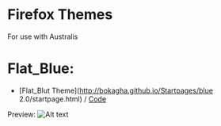 # Firefox Themes
For use with Australis

Flat_Blue:
=============

- [Flat_Blut Theme](http://bokagha.github.io/Startpages/blue 2.0/startpage.html)
/  [Code]() 

Preview: 
![Alt text](/Preview/firefox-theme-preview.png)
